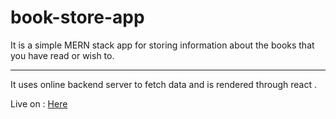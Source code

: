 # book-store-app

It is a simple MERN stack app for storing information about the books that you have read or wish to. 

---
It uses online backend server to fetch data and is rendered through react . 


Live on : <a href="https://bookstore-app-utsab.netlify.app/">Here</a>
